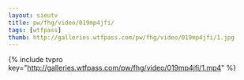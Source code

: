 ```yaml
--- 
layout: sieutv
title: pw/fhg/video/019mp4jfi/
tags: [wtfpass]
thumb: http://galleries.wtfpass.com/pw/fhg/video/019mp4jfi/1.jpg
---
```

{% include tvpro key="http://galleries.wtfpass.com/pw/fhg/video/019mp4jfi/1.mp4" %} 
